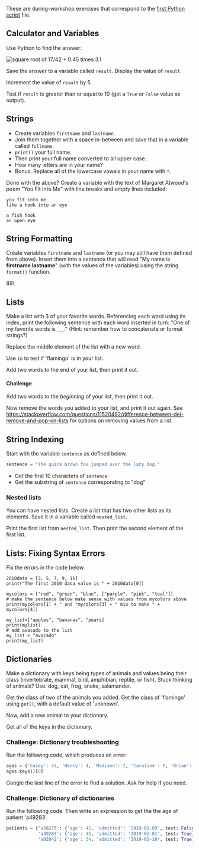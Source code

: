 These are during-workshop exercises that correspond to the [first Python script](python-script1.md) file.


## Calculator and Variables


Use Python to find the answer:

![square root of 17/42 + 0.45 times 3.1](images/equation.png)

Save the answer to a variable called `result`.  Display the value of `result`.

Increment the value of `result` by 5.

Test if `result` is greater than or equal to 10 (get a `True` or `False` value as output).


## Strings

* Create variables `firstname` and `lastname`.  
* Join them together with a space in-between and save that in a variable called `fullname`.  
* `print()` your full name.  
* Then print your full name converted to all upper case.  
* How many letters are in your name?  
* Bonus: Replace all of the lowercase vowels in your name with `*`.


Done with the above?  Create a variable with the text of Margaret Atwood's poem "You Fit Into Me" with line breaks and empty lines included:

```
you fit into me
like a hook into an eye

a fish hook
an open eye
```

## String Formatting

Create variables `firstname` and `lastname` (or you may still have them defined from above).  Insert them into a sentence that will read "My name is **firstname lastname**" (with the values of the variables) using the string `format()` function.

  89\ 


## Lists

Make a list with 3 of your favorite words.  Referencing each word using its index, print the following sentence with each word inserted in turn: "One of my favorite words is \_\_\_."  (Hint: remember how to concatenate or format strings?)

Replace the middle element of the list with a new word.

Use `in` to test if 'flamingo' is in your list.

Add two words to the end of your list, then print it out.

#### Challenge

Add two words to the *beginning* of your list, then print it out.

Now remove the words you added to your list, and print it out again.  See https://stackoverflow.com/questions/11520492/difference-between-del-remove-and-pop-on-lists for options on removing values from a list.


## String Indexing

Start with the variable `sentence` as defined below.

```python
sentence = "The quick brown fox jumped over the lazy dog."
```

* Get the first 10 characters of `sentence`
* Get the substring of `sentence` corresponding to "dog"

### Nested lists

You can have nested lists. Create a list that has two other lists as its
elements. Save it in a variable called `nested_list`.

Print the first list from `nested_list`. Then print the second element of the
first list.


## Lists: Fixing Syntax Errors

Fix the errors in the code below.

```
2010data = [3, 5, 7, 9, 11]
print("The first 2010 data value is " + 2010data[0])

mycolors = ["red", "green", "blue", ["purple", "pink", "teal"]]
# make the sentence below make sense with values from mycolors above
print(mycolors[1] + " and "mycolors[3] + " mix to make " + mycolors[4]) 

my_list=["apples", "bananas", "pears]
print(mylist)
# add avocado to the list
my_list + "avocado"
print(my_list)
```




## Dictionaries

Make a dictionary with keys being types of animals and values being their class (invertebrate, mammal, bird, amphibian, reptile, or fish).  Stuck thinking of animals?  Use: dog, cat, frog, snake, salamander.

Get the class of two of the animals you added.  Get the class of 'flamingo' using `get()`, with a default value of 'unknown'.

Now, add a new animal to your dictionary.

Get all of the keys in the dictionary.





### Challenge: Dictionary troubleshooting

Run the following code, which produces an error:

```python
ages = {'Casey': 41, 'Henry': 4, 'Madison': 2, 'Caroline': 0, 'Brian': 36}
ages.keys()[0]
```

Google the last line of the error to find a solution.  Ask for help if you need.


### Challenge: Dictionary of dictionaries

Run the following code.  Then write an expression to get the the age of patient 'a49283'.

```python
patients = {'a38275': {'age': 42, 'admitted': '2019-01-03', test: False},
            'a49283': {'age': 45, 'admitted': '2019-02-01', test: True},
            'a92042': {'age': 34, 'admitted': '2019-01-10', test: True}}
```



